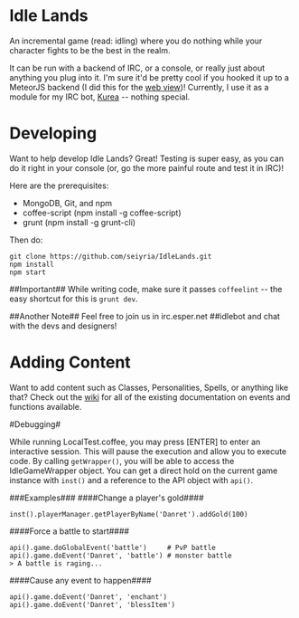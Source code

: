 Idle Lands
=========

An incremental game (read: idling) where you do nothing while your character fights to be the best in the realm. 

It can be run with a backend of IRC, or a console, or really just about anything you plug into it. I'm sure it'd be pretty cool if you hooked it up to a MeteorJS backend (I did this for the [web view](http://kurea.link/idle))! Currently, I use it as a module for my IRC bot, [Kurea](https://github.com/kellyirc/kurea) -- nothing special.

Developing
==========

Want to help develop Idle Lands? Great! Testing is super easy, as you can do it right in your console (or, go the more painful route and test it in IRC)!

Here are the prerequisites:

* MongoDB, Git, and npm
* coffee-script (npm install -g coffee-script)
* grunt (npm install -g grunt-cli)

Then do:

```
git clone https://github.com/seiyria/IdleLands.git
npm install
npm start
```

##Important##
While writing code, make sure it passes `coffeelint` -- the easy shortcut for this is `grunt dev`.

##Another Note##
Feel free to join us in irc.esper.net ##idlebot and chat with the devs and designers!

Adding Content
==============

Want to add content such as Classes, Personalities, Spells, or anything like that? Check out the [wiki](https://github.com/seiyria/IdleLands/wiki) for all of the existing documentation on events and functions available.

#Debugging#

While running LocalTest.coffee, you may press [ENTER] to enter an interactive session. This will pause the execution and allow you to execute code. By calling `getWrapper()`, you will be able to access the IdleGameWrapper object. You can get a direct hold on the current game instance with `inst()` and a reference to the API object with `api()`.

###Examples###
####Change a player's gold####
```
inst().playerManager.getPlayerByName('Danret').addGold(100)
```

####Force a battle to start####
```
api().game.doGlobalEvent('battle')     # PvP battle
api().game.doEvent('Danret', 'battle') # monster battle
> A battle is raging...
```

####Cause any event to happen####
```
api().game.doEvent('Danret', 'enchant')
api().game.doEvent('Danret', 'blessItem')
```
